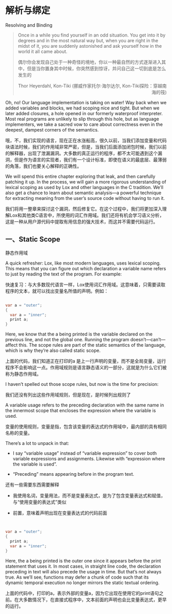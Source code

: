 # 解析与绑定

Resolving and Binding

> Once in a while you find yourself in an odd situation. You get into it by degrees and in the most natural way but, when you are right in the midst of it, you are suddenly astonished and ask yourself how in the world it all came about.
> 
> 偶尔你会发现自己处于一种奇怪的境地，你以一种最自然的方式逐渐进入其中，但是当你置身其中时候，你突然感到惊讶，并问自己这一切到底是怎么发生的
> 
> <p align="right"> Thor Heyerdahl, Kon-Tiki (挪威作家托尔·海尔达尔,  Kon-Tiki探险：穿越南海的筏)</p>

Oh, no! Our language implementation is taking on water! Way back when we added variables and blocks, we had scoping nice and tight. But when we later added closures, a hole opened in our formerly waterproof interpreter. Most real programs are unlikely to slip through this hole, but as language implementers, we take a sacred vow to care about correctness even in the deepest, dampest corners of the semantics.

哦，不，我们实现的语言，现在正在水涨船高，很久以前，当我们添加变量和代码块语法时候，我们的作用域非常严密，但是，当我们后面添加闭包时候，我们以前的解释器，出现了泄漏漏洞。大多数的真正运行的程序，都不太可能遇到这个漏洞，但是作为语言的实现者，我们有一个设计标准，即使在语义的最底层、最薄弱的角落，我们也要关心解释的正确性。


We will spend this entire chapter exploring that leak, and then carefully patching it up. In the process, we will gain a more rigorous understanding of lexical scoping as used by Lox and other languages in the C tradition. We’ll also get a chance to learn about semantic analysis—a powerful technique for extracting meaning from the user’s source code without having to run it.

我们将用一整章来探讨这个漏洞，然后修复它。在这个过程中，我们将更加深入理解Lox和其他类C语言中，所使用的词汇作用域。我们还将有机会学习语义分析，这是一种从用户源代码中提取有用信息的强大技术，而这并不需要代码运行。

## 一、Static Scope

静态作用域

A quick refresher: Lox, like most modern languages, uses lexical scoping. This means that you can figure out which declaration a variable name refers to just by reading the text of the program. For example:

快速复习：与大多数现代语言一样，Lox使用词汇作用域。这意味着，只需要读取程序的文本，就可以找出变量名所值的声明。例如：

```java

var a = "outer";
{
  var a = "inner";
  print a;
}


```

Here, we know that the a being printed is the variable declared on the previous line, and not the global one. Running the program doesn’t—can’t—affect this. The scope rules are part of the static semantics of the language, which is why they’re also called static scope.

上面的代码，我们知道正在打印的a 是上一行声明的变量，而不是全局变量，运行程序不会影响这一点。作用域规则是语言静态语义的一部分，这就是为什么它们被称为静态作用域。

I haven’t spelled out those scope rules, but now is the time for precision:

我们还没有列出这些作用域规则，但是现在，是时候列出规则了

A variable usage refers to the preceding declaration with the same name in the innermost scope that encloses the expression where the variable is used.

变量的使用规则，变量是指，包含该变量的表达式的作用域中，最内部的具有相同名称的变量。

There’s a lot to unpack in that:


* I say “variable usage” instead of “variable expression” to cover both variable expressions and assignments. Likewise with “expression where the variable is used”.

* “Preceding” means appearing before in the program text.

还有一些需要东西需要解释

* 我使用名词，变量用法，而不是变量表达式，是为了包含变量表达式和赋值，与“使用变量的表达式”类似

* 前置，意味着声明出现在变量表达式的代码前面


```java


var a = "outer";
{
  print a;
  var a = "inner";
}

```

Here, the a being printed is the outer one since it appears before the print statement that uses it. In most cases, in straight line code, the declaration preceding in text will also precede the usage in time. But that’s not always true. As we’ll see, functions may defer a chunk of code such that its dynamic temporal execution no longer mirrors the static textual ordering.

上面的代码中，打印的a，表示外部的变量a，因为它出现在使用它的print语句之前。在大多数情况下，在直接式程序中，文本前面的声明也会比变量表达式，更早的运行。
